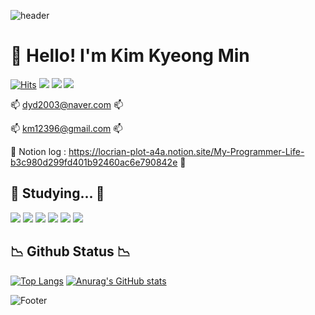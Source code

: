 <!-- Header -->
![header](https://capsule-render.vercel.app/api?type=waving&color=0:98FB98,100:32CD32&section=header&height=200&text=Welcome%20to%20My%20Github&desc=Kim%20Kyeong%20Min's%20Github%20[KKM96]&fontColor=FFFFFF&fontSize=40&fontAlignY=25&descAlignY=50)

<!-- Title -->
<h1> 👋 Hello! I'm Kim Kyeong Min </h1>

<!-- visitor, Notions, Emails -->
[![Hits](https://hits.seeyoufarm.com/api/count/incr/badge.svg?url=https%3A%2F%2Fgithub.com%2FKKM96&count_bg=%237CFC00&title_bg=%23555555&icon=github.svg&icon_color=%23E7E7E7&title=Github&edge_flat=false)](https://hits.seeyoufarm.com)
<a href="https://locrian-plot-a4a.notion.site/My-Programmer-Life-b3c980d299fd401b92460ac6e790842e"><img src="https://img.shields.io/badge/Notion-DCDCDC?style=flat&logo=Notion&logoColor=black"/></a>
<img src="https://img.shields.io/badge/dyd2003@naver.com-00FF00?style=flat&logo=Naver&logoColor=white"/>
<img src="https://img.shields.io/badge/km12396@gmail.com-FF0000?style=flat&logo=Gmail&logoColor=white"/>

📫 dyd2003@naver.com 📫 <p></p>
📫 km12396@gmail.com 📫 <p></p>
📓 Notion&nbsp;log&nbsp;:&nbsp;https://locrian-plot-a4a.notion.site/My-Programmer-Life-b3c980d299fd401b92460ac6e790842e 📓

<!-- Sub-Title 1 -->
<h2> 📝 Studying... 📝 </h2>

<!-- languages -->
<img src="https://img.shields.io/badge/Python-3776AB?style=flat&logo=Python&logoColor=yellow"/>&nbsp;<img src="https://img.shields.io/badge/MySQL-4479A1?style=flat&logo=MySQL&logoColor=white"/>&nbsp;<img src="https://img.shields.io/badge/HTML5-E34F26?style=flat&logo=HTML5&logoColor=white"/>&nbsp;<img src="https://img.shields.io/badge/Django-092E20?style=flat&logo=Django&logoColor=white"/>&nbsp;<img src="https://img.shields.io/badge/JavaScript-F7DF1E?style=flat&logo=JavaScript&logoColor=white"/>&nbsp;<img src="https://img.shields.io/badge/GraphQL-E10098?style=flat&logo=GraphQL&logoColor=white"/>



<!-- Sub-Ttile 2 -->
<h2> 📉 Github Status 📉  </h2>

[![Top Langs](https://github-readme-stats.vercel.app/api/top-langs/?username=KKM96)](https://github.com/KKM96/github-readme-stats)&nbsp;[![Anurag's GitHub stats](https://github-readme-stats.vercel.app/api?username=KKM96&include_all_commits=true&hide=prs)](https://github.com/KKM96/github-readme-stats)

<!-- Footer -->
![Footer](https://capsule-render.vercel.app/api?type=waving&color=0:98FB98,100:32CD32&section=footer&height=100)
